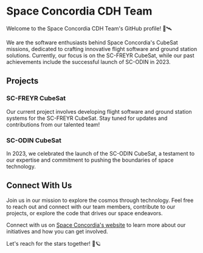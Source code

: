 # Space Concordia CDH Team

Welcome to the Space Concordia CDH Team's GitHub profile! 🚀🛰️

We are the software enthusiasts behind Space Concordia's CubeSat missions, dedicated to crafting innovative flight software and ground station solutions. Currently, our focus is on the SC-FREYR CubeSat, while our past achievements include the successful launch of SC-ODIN in 2023.

## Projects

### SC-FREYR CubeSat
Our current project involves developing flight software and ground station systems for the SC-FREYR CubeSat. Stay tuned for updates and contributions from our talented team!

### SC-ODIN CubeSat
In 2023, we celebrated the launch of the SC-ODIN CubeSat, a testament to our expertise and commitment to pushing the boundaries of space technology.

## Connect With Us

Join us in our mission to explore the cosmos through technology. Feel free to reach out and connect with our team members, contribute to our projects, or explore the code that drives our space endeavors.

Connect with us on [Space Concordia's website](https://www.spaceconcordia.ca/) to learn more about our initiatives and how you can get involved.

Let's reach for the stars together! 🌠🪐
